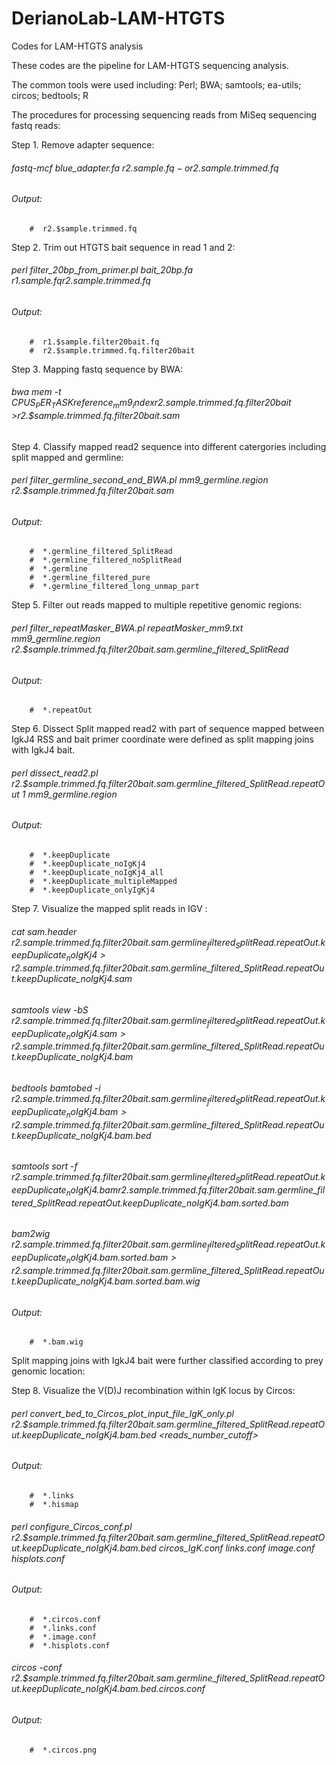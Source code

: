 # DerianoLab-LAM-HTGTS
Codes for LAM-HTGTS analysis

These codes are the pipeline for LAM-HTGTS sequencing analysis. 

The common tools were used including: Perl; BWA; samtools; ea-utils; circos; bedtools; R

The procedures for processing sequencing reads from MiSeq sequencing fastq reads:




Step 1. Remove adapter sequence:

###### fastq-mcf blue_adapter.fa r2.$sample.fq -o r2.$sample.trimmed.fq
######    Output: 
        #  r2.$sample.trimmed.fq
        
Step 2. Trim out HTGTS bait sequence in read 1 and 2:

###### perl filter_20bp_from_primer.pl bait_20bp.fa r1.$sample.fq r2.$sample.trimmed.fq
###### Output:
        #  r1.$sample.filter20bait.fq 
        #  r2.$sample.trimmed.fq.filter20bait


Step 3. Mapping fastq sequence by BWA:

###### bwa mem -t $CPUS_PER_TASK reference_mm9_index r2.$sample.trimmed.fq.filter20bait >r2.$sample.trimmed.fq.filter20bait.sam


Step 4. Classify mapped read2 sequence into different catergories including split mapped and germline:

###### perl filter_germline_second_end_BWA.pl mm9_germline.region r2.$sample.trimmed.fq.filter20bait.sam
###### Output:         
        #  *.germline_filtered_SplitRead
        #  *.germline_filtered_noSplitRead
        #  *.germline
        #  *.germline_filtered_pure
        #  *.germline_filtered_long_unmap_part  
        
Step 5. Filter out reads mapped to multiple repetitive genomic regions:

###### perl filter_repeatMasker_BWA.pl repeatMasker_mm9.txt mm9_germline.region r2.$sample.trimmed.fq.filter20bait.sam.germline_filtered_SplitRead
###### Output:
        #  *.repeatOut

Step 6. Dissect Split mapped read2 with part of sequence mapped between IgkJ4 RSS and bait primer coordinate were defined as split mapping joins with IgkJ4 bait.

###### perl dissect_read2.pl r2.$sample.trimmed.fq.filter20bait.sam.germline_filtered_SplitRead.repeatOut 1 mm9_germline.region
###### Output:
        #  *.keepDuplicate                 
        #  *.keepDuplicate_noIgKj4         
        #  *.keepDuplicate_noIgKj4_all     
        #  *.keepDuplicate_multipleMapped  
        #  *.keepDuplicate_onlyIgKj4       

Step 7. Visualize the mapped split reads in IGV :

###### cat sam.header r2.$sample.trimmed.fq.filter20bait.sam.germline_filtered_SplitRead.repeatOut.keepDuplicate_noIgKj4 >r2.$sample.trimmed.fq.filter20bait.sam.germline_filtered_SplitRead.repeatOut.keepDuplicate_noIgKj4.sam
###### samtools view -bS r2.$sample.trimmed.fq.filter20bait.sam.germline_filtered_SplitRead.repeatOut.keepDuplicate_noIgKj4.sam >r2.$sample.trimmed.fq.filter20bait.sam.germline_filtered_SplitRead.repeatOut.keepDuplicate_noIgKj4.bam
###### bedtools bamtobed -i r2.$sample.trimmed.fq.filter20bait.sam.germline_filtered_SplitRead.repeatOut.keepDuplicate_noIgKj4.bam >r2.$sample.trimmed.fq.filter20bait.sam.germline_filtered_SplitRead.repeatOut.keepDuplicate_noIgKj4.bam.bed
######  samtools sort -f r2.$sample.trimmed.fq.filter20bait.sam.germline_filtered_SplitRead.repeatOut.keepDuplicate_noIgKj4.bam r2.$sample.trimmed.fq.filter20bait.sam.germline_filtered_SplitRead.repeatOut.keepDuplicate_noIgKj4.bam.sorted.bam
###### bam2wig r2.$sample.trimmed.fq.filter20bait.sam.germline_filtered_SplitRead.repeatOut.keepDuplicate_noIgKj4.bam.sorted.bam >r2.$sample.trimmed.fq.filter20bait.sam.germline_filtered_SplitRead.repeatOut.keepDuplicate_noIgKj4.bam.sorted.bam.wig 
 
###### Output:
        #  *.bam.wig
 
Split mapping joins with IgkJ4 bait were further classified according to prey genomic location:


Step 8. Visualize the V(D)J recombination within IgK locus by Circos:

###### perl convert_bed_to_Circos_plot_input_file_IgK_only.pl r2.$sample.trimmed.fq.filter20bait.sam.germline_filtered_SplitRead.repeatOut.keepDuplicate_noIgKj4.bam.bed <reads_number_cutoff>

###### Output:
        #  *.links
        #  *.hismap
###### perl configure_Circos_conf.pl r2.$sample.trimmed.fq.filter20bait.sam.germline_filtered_SplitRead.repeatOut.keepDuplicate_noIgKj4.bam.bed circos_IgK.conf links.conf image.conf hisplots.conf

###### Output:
        #  *.circos.conf
        #  *.links.conf
        #  *.image.conf
        #  *.hisplots.conf
###### circos -conf r2.$sample.trimmed.fq.filter20bait.sam.germline_filtered_SplitRead.repeatOut.keepDuplicate_noIgKj4.bam.bed.circos.conf

###### Output:
        #  *.circos.png

